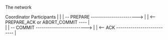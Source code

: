 The network 



   Coordinator                           Participants
     |                                       |
     | -- PREPARE  ----------------------->  | 
     | <-- PREPARE_ACK or ABORT_COMMIT ----  |  
     |
     | -- COMMIT ------------------------->  | 
     | <-- ACK ---------------------------   |  


